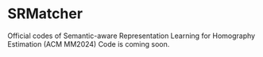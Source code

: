 # SRMatcher
Official codes of Semantic-aware Representation Learning for Homography Estimation (ACM MM2024)
Code is coming soon.
